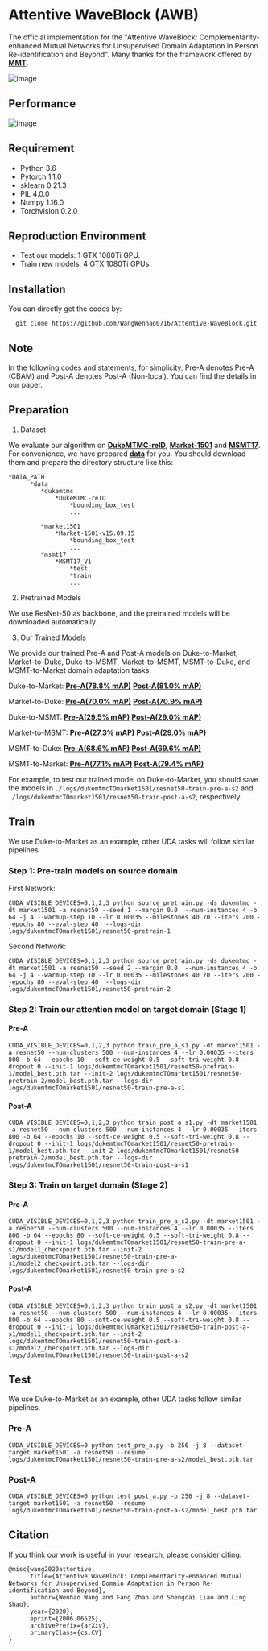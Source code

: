 # Attentive WaveBlock (AWB)
The official implementation for the "Attentive WaveBlock: Complementarity-enhanced Mutual Networks for Unsupervised Domain Adaptation in Person Re-identification and Beyond". Many thanks for the framework offered by [**MMT**](https://github.com/yxgeee/MMT).

![image](https://github.com/WangWenhao0716/Attentive-WaveBlock/blob/master/feature_map.png)

## Performance
![image](https://github.com/WangWenhao0716/Attentive-WaveBlock/blob/master/performance.png)

## Requirement
* Python 3.6
* Pytorch 1.1.0
* sklearn 0.21.3
* PIL 4.0.0
* Numpy 1.16.0
* Torchvision 0.2.0

## Reproduction Environment
* Test our models: 1 GTX 1080Ti GPU.
* Train new models: 4 GTX 1080Ti GPUs.

## Installation
You can directly get the codes by:
```
  git clone https://github.com/WangWenhao0716/Attentive-WaveBlock.git
```

## Note
In the following codes and statements, for simplicity, Pre-A denotes Pre-A (CBAM) and Post-A denotes Post-A (Non-local). You can find the details in our paper. 

## Preparation
1. Dataset

We evaluate our algorithm on [**DukeMTMC-reID**](https://arxiv.org/abs/1609.01775), [**Market-1501**](https://www.cv-foundation.org/openaccess/content_iccv_2015/papers/Zheng_Scalable_Person_Re-Identification_ICCV_2015_paper.pdf) and [**MSMT17**](https://arxiv.org/abs/1711.08565). For convenience, we have prepared [**data**](https://drive.google.com/open?id=1aT_SZkAOQf9VuycXiSCTzPDDH2BOuMMT) for you. You should download them and prepare the directory structure like this:

```
*DATA_PATH
      *data
         *dukemtmc
             *DukeMTMC-reID
                 *bounding_box_test
                 ...
          
         *market1501
             *Market-1501-v15.09.15
                 *bounding_box_test
                 ...
         *msmt17
             *MSMT17_V1
                 *test
                 *train
                 ...
```


2. Pretrained Models

We use ResNet-50 as backbone, and the pretrained models will be downloaded automatically.

3. Our Trained Models

We provide our trained Pre-A and Post-A models on Duke-to-Market, Market-to-Duke, Duke-to-MSMT, Market-to-MSMT, MSMT-to-Duke, and MSMT-to-Market domain adaptation tasks.

Duke-to-Market:  [**Pre-A(78.8% mAP)**](https://drive.google.com/open?id=1c9JvTO45ltNlSYHAC99vB4CMmYfqED8V)    [**Post-A(81.0% mAP)**](https://drive.google.com/open?id=1hzgXCNhNQdfFn-_CiEzEVik_X7_W_CVT)

Market-to-Duke:  [**Pre-A(70.0% mAP)**](https://drive.google.com/open?id=1-k9p5MJyL0ToSRownFrDifbXMPNM9aY7)    [**Post-A(70.9% mAP)**](https://drive.google.com/open?id=1MBlafM2nlguXlH3pBMHPuX6gOsMOS6Pz)

Duke-to-MSMT:    [**Pre-A(29.5% mAP)**](https://drive.google.com/open?id=10qtC_KFAVYdVaVpSyRoQ78DFno9FivXB)    [**Post-A(29.0% mAP)**](https://drive.google.com/file/d/1D7zPBYlsRd1S3lYdwiPBMEaGVEfIytTO/view?usp=sharing)

Market-to-MSMT:  [**Pre-A(27.3% mAP)**](https://drive.google.com/open?id=1MEKjWdlewpI4PXkRiP5BIfPMD4U9NHJi)    [**Post-A(29.0% mAP)**](https://drive.google.com/open?id=1XsT7X2sTcY6gUFbeTbckiYGjRcDZm4Zh)

MSMT-to-Duke:    [**Pre-A(68.6% mAP)**](https://drive.google.com/drive/folders/1sWqTqifVBFODRFvk23dR-OuHQbZ_w6vJ?usp=sharing)    [**Post-A(69.6% mAP)**](https://drive.google.com/drive/folders/1EFla7aV8OwLX5ODfaldsPjezZqcP38HW?usp=sharing)

MSMT-to-Market:  [**Pre-A(77.1% mAP)**](https://drive.google.com/drive/folders/18iwXosPL6dK522O-H2gz_Oy8TgbR_R9u?usp=sharing)    [**Post-A(79.4% mAP)**](https://drive.google.com/drive/folders/18aq4Np0Z_isSpsgfgVW-83Poxs_XyRFg?usp=sharing)

For example, to test our trained model on Duke-to-Market, you should save the models in ```./logs/dukemtmcTOmarket1501/resnet50-train-pre-a-s2``` and ```./logs/dukemtmcTOmarket1501/resnet50-train-post-a-s2```, respectively.



## Train

We use Duke-to-Market as an example, other UDA tasks will follow similar pipelines.

### Step 1: Pre-train models on source domain
First Network:

`CUDA_VISIBLE_DEVICES=0,1,2,3 python source_pretrain.py -ds dukemtmc -dt market1501 -a resnet50 --seed 1 --margin 0.0 
    --num-instances 4 -b 64 -j 4 --warmup-step 10 --lr 0.00035 --milestones 40 70 --iters 200 --epochs 80 --eval-step 40 
    --logs-dir logs/dukemtmcTOmarket1501/resnet50-pretrain-1`

Second Network:

`CUDA_VISIBLE_DEVICES=0,1,2,3 python source_pretrain.py -ds dukemtmc -dt market1501 -a resnet50 --seed 2 --margin 0.0 
    --num-instances 4 -b 64 -j 4 --warmup-step 10 --lr 0.00035 --milestones 40 70 --iters 200 --epochs 80 --eval-step 40 
    --logs-dir logs/dukemtmcTOmarket1501/resnet50-pretrain-2`
    
### Step 2: Train our attention model on target domain (Stage 1)
#### Pre-A

`CUDA_VISIBLE_DEVICES=0,1,2,3 python train_pre_a_s1.py -dt market1501 -a resnet50 --num-clusters 500 --num-instances 4 --lr 0.00035 --iters 800 -b 64 --epochs 10 --soft-ce-weight 0.5 --soft-tri-weight 0.8 --dropout 0 --init-1 logs/dukemtmcTOmarket1501/resnet50-pretrain-1/model_best.pth.tar --init-2 logs/dukemtmcTOmarket1501/resnet50-pretrain-2/model_best.pth.tar --logs-dir logs/dukemtmcTOmarket1501/resnet50-train-pre-a-s1`

#### Post-A

`CUDA_VISIBLE_DEVICES=0,1,2,3 python train_post_a_s1.py -dt market1501 -a resnet50 --num-clusters 500 --num-instances 4 --lr 0.00035 --iters 800 -b 64 --epochs 10 --soft-ce-weight 0.5 --soft-tri-weight 0.8 --dropout 0 --init-1 logs/dukemtmcTOmarket1501/resnet50-pretrain-1/model_best.pth.tar --init-2 logs/dukemtmcTOmarket1501/resnet50-pretrain-2/model_best.pth.tar --logs-dir logs/dukemtmcTOmarket1501/resnet50-train-post-a-s1`

### Step 3: Train on target domain (Stage 2)
#### Pre-A

`CUDA_VISIBLE_DEVICES=0,1,2,3 python train_pre_a_s2.py -dt market1501 -a resnet50 --num-clusters 500 --num-instances 4 --lr 0.00035 --iters 800 -b 64 --epochs 80 --soft-ce-weight 0.5 --soft-tri-weight 0.8 --dropout 0 --init-1 logs/dukemtmcTOmarket1501/resnet50-train-pre-a-s1/model1_checkpoint.pth.tar --init-2 logs/dukemtmcTOmarket1501/resnet50-train-pre-a-s1/model2_checkpoint.pth.tar --logs-dir logs/dukemtmcTOmarket1501/resnet50-train-pre-a-s2`

#### Post-A

`CUDA_VISIBLE_DEVICES=0,1,2,3 python train_post_a_s2.py -dt market1501 -a resnet50 --num-clusters 500 --num-instances 4 --lr 0.00035 --iters 800 -b 64 --epochs 80 --soft-ce-weight 0.5 --soft-tri-weight 0.8 --dropout 0 --init-1 logs/dukemtmcTOmarket1501/resnet50-train-post-a-s1/model1_checkpoint.pth.tar --init-2 logs/dukemtmcTOmarket1501/resnet50-train-post-a-s1/model2_checkpoint.pth.tar --logs-dir logs/dukemtmcTOmarket1501/resnet50-train-post-a-s2`

## Test

We use Duke-to-Market as an example, other UDA tasks follow similar pipelines.

### Pre-A
`CUDA_VISIBLE_DEVICES=0 python test_pre_a.py -b 256 -j 8 --dataset-target market1501 -a resnet50 --resume logs/dukemtmcTOmarket1501/resnet50-train-pre-a-s2/model_best.pth.tar`

### Post-A
`CUDA_VISIBLE_DEVICES=0 python test_post_a.py -b 256 -j 8 --dataset-target market1501 -a resnet50 --resume logs/dukemtmcTOmarket1501/resnet50-train-post-a-s2/model_best.pth.tar`

## Citation
If you think our work is useful in your research, please consider citing:
```
@misc{wang2020attentive,
      title={Attentive WaveBlock: Complementarity-enhanced Mutual Networks for Unsupervised Domain Adaptation in Person Re-identification and Beyond}, 
      author={Wenhao Wang and Fang Zhao and Shengcai Liao and Ling Shao},
      year={2020},
      eprint={2006.06525},
      archivePrefix={arXiv},
      primaryClass={cs.CV}
}
```

